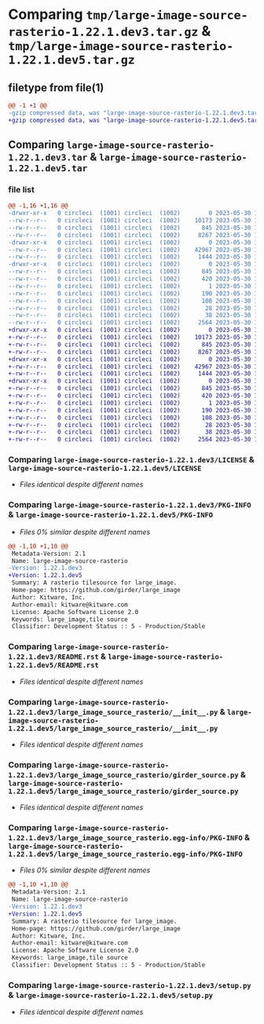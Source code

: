 # Comparing `tmp/large-image-source-rasterio-1.22.1.dev3.tar.gz` & `tmp/large-image-source-rasterio-1.22.1.dev5.tar.gz`

## filetype from file(1)

```diff
@@ -1 +1 @@
-gzip compressed data, was "large-image-source-rasterio-1.22.1.dev3.tar", last modified: Tue May 30 15:27:05 2023, max compression
+gzip compressed data, was "large-image-source-rasterio-1.22.1.dev5.tar", last modified: Tue May 30 16:13:32 2023, max compression
```

## Comparing `large-image-source-rasterio-1.22.1.dev3.tar` & `large-image-source-rasterio-1.22.1.dev5.tar`

### file list

```diff
@@ -1,16 +1,16 @@
-drwxr-xr-x   0 circleci  (1001) circleci  (1002)        0 2023-05-30 15:27:05.715318 large-image-source-rasterio-1.22.1.dev3/
--rw-r--r--   0 circleci  (1001) circleci  (1002)    10173 2023-05-30 15:27:05.000000 large-image-source-rasterio-1.22.1.dev3/LICENSE
--rw-r--r--   0 circleci  (1001) circleci  (1002)      845 2023-05-30 15:27:05.715318 large-image-source-rasterio-1.22.1.dev3/PKG-INFO
--rw-r--r--   0 circleci  (1001) circleci  (1002)     8267 2023-05-30 15:27:05.000000 large-image-source-rasterio-1.22.1.dev3/README.rst
-drwxr-xr-x   0 circleci  (1001) circleci  (1002)        0 2023-05-30 15:27:05.711318 large-image-source-rasterio-1.22.1.dev3/large_image_source_rasterio/
--rw-r--r--   0 circleci  (1001) circleci  (1002)    42967 2023-05-30 15:24:54.000000 large-image-source-rasterio-1.22.1.dev3/large_image_source_rasterio/__init__.py
--rw-r--r--   0 circleci  (1001) circleci  (1002)     1444 2023-05-30 15:24:54.000000 large-image-source-rasterio-1.22.1.dev3/large_image_source_rasterio/girder_source.py
-drwxr-xr-x   0 circleci  (1001) circleci  (1002)        0 2023-05-30 15:27:05.715318 large-image-source-rasterio-1.22.1.dev3/large_image_source_rasterio.egg-info/
--rw-r--r--   0 circleci  (1001) circleci  (1002)      845 2023-05-30 15:27:05.000000 large-image-source-rasterio-1.22.1.dev3/large_image_source_rasterio.egg-info/PKG-INFO
--rw-r--r--   0 circleci  (1001) circleci  (1002)      420 2023-05-30 15:27:05.000000 large-image-source-rasterio-1.22.1.dev3/large_image_source_rasterio.egg-info/SOURCES.txt
--rw-r--r--   0 circleci  (1001) circleci  (1002)        1 2023-05-30 15:27:05.000000 large-image-source-rasterio-1.22.1.dev3/large_image_source_rasterio.egg-info/dependency_links.txt
--rw-r--r--   0 circleci  (1001) circleci  (1002)      190 2023-05-30 15:27:05.000000 large-image-source-rasterio-1.22.1.dev3/large_image_source_rasterio.egg-info/entry_points.txt
--rw-r--r--   0 circleci  (1001) circleci  (1002)      108 2023-05-30 15:27:05.000000 large-image-source-rasterio-1.22.1.dev3/large_image_source_rasterio.egg-info/requires.txt
--rw-r--r--   0 circleci  (1001) circleci  (1002)       28 2023-05-30 15:27:05.000000 large-image-source-rasterio-1.22.1.dev3/large_image_source_rasterio.egg-info/top_level.txt
--rw-r--r--   0 circleci  (1001) circleci  (1002)       38 2023-05-30 15:27:05.715318 large-image-source-rasterio-1.22.1.dev3/setup.cfg
--rw-r--r--   0 circleci  (1001) circleci  (1002)     2564 2023-05-30 15:24:54.000000 large-image-source-rasterio-1.22.1.dev3/setup.py
+drwxr-xr-x   0 circleci  (1001) circleci  (1002)        0 2023-05-30 16:13:32.707285 large-image-source-rasterio-1.22.1.dev5/
+-rw-r--r--   0 circleci  (1001) circleci  (1002)    10173 2023-05-30 16:13:32.000000 large-image-source-rasterio-1.22.1.dev5/LICENSE
+-rw-r--r--   0 circleci  (1001) circleci  (1002)      845 2023-05-30 16:13:32.707285 large-image-source-rasterio-1.22.1.dev5/PKG-INFO
+-rw-r--r--   0 circleci  (1001) circleci  (1002)     8267 2023-05-30 16:13:32.000000 large-image-source-rasterio-1.22.1.dev5/README.rst
+drwxr-xr-x   0 circleci  (1001) circleci  (1002)        0 2023-05-30 16:13:32.707285 large-image-source-rasterio-1.22.1.dev5/large_image_source_rasterio/
+-rw-r--r--   0 circleci  (1001) circleci  (1002)    42967 2023-05-30 16:11:46.000000 large-image-source-rasterio-1.22.1.dev5/large_image_source_rasterio/__init__.py
+-rw-r--r--   0 circleci  (1001) circleci  (1002)     1444 2023-05-30 16:11:46.000000 large-image-source-rasterio-1.22.1.dev5/large_image_source_rasterio/girder_source.py
+drwxr-xr-x   0 circleci  (1001) circleci  (1002)        0 2023-05-30 16:13:32.707285 large-image-source-rasterio-1.22.1.dev5/large_image_source_rasterio.egg-info/
+-rw-r--r--   0 circleci  (1001) circleci  (1002)      845 2023-05-30 16:13:32.000000 large-image-source-rasterio-1.22.1.dev5/large_image_source_rasterio.egg-info/PKG-INFO
+-rw-r--r--   0 circleci  (1001) circleci  (1002)      420 2023-05-30 16:13:32.000000 large-image-source-rasterio-1.22.1.dev5/large_image_source_rasterio.egg-info/SOURCES.txt
+-rw-r--r--   0 circleci  (1001) circleci  (1002)        1 2023-05-30 16:13:32.000000 large-image-source-rasterio-1.22.1.dev5/large_image_source_rasterio.egg-info/dependency_links.txt
+-rw-r--r--   0 circleci  (1001) circleci  (1002)      190 2023-05-30 16:13:32.000000 large-image-source-rasterio-1.22.1.dev5/large_image_source_rasterio.egg-info/entry_points.txt
+-rw-r--r--   0 circleci  (1001) circleci  (1002)      108 2023-05-30 16:13:32.000000 large-image-source-rasterio-1.22.1.dev5/large_image_source_rasterio.egg-info/requires.txt
+-rw-r--r--   0 circleci  (1001) circleci  (1002)       28 2023-05-30 16:13:32.000000 large-image-source-rasterio-1.22.1.dev5/large_image_source_rasterio.egg-info/top_level.txt
+-rw-r--r--   0 circleci  (1001) circleci  (1002)       38 2023-05-30 16:13:32.707285 large-image-source-rasterio-1.22.1.dev5/setup.cfg
+-rw-r--r--   0 circleci  (1001) circleci  (1002)     2564 2023-05-30 16:11:46.000000 large-image-source-rasterio-1.22.1.dev5/setup.py
```

### Comparing `large-image-source-rasterio-1.22.1.dev3/LICENSE` & `large-image-source-rasterio-1.22.1.dev5/LICENSE`

 * *Files identical despite different names*

### Comparing `large-image-source-rasterio-1.22.1.dev3/PKG-INFO` & `large-image-source-rasterio-1.22.1.dev5/PKG-INFO`

 * *Files 0% similar despite different names*

```diff
@@ -1,10 +1,10 @@
 Metadata-Version: 2.1
 Name: large-image-source-rasterio
-Version: 1.22.1.dev3
+Version: 1.22.1.dev5
 Summary: A rasterio tilesource for large_image.
 Home-page: https://github.com/girder/large_image
 Author: Kitware, Inc.
 Author-email: kitware@kitware.com
 License: Apache Software License 2.0
 Keywords: large_image,tile source
 Classifier: Development Status :: 5 - Production/Stable
```

### Comparing `large-image-source-rasterio-1.22.1.dev3/README.rst` & `large-image-source-rasterio-1.22.1.dev5/README.rst`

 * *Files identical despite different names*

### Comparing `large-image-source-rasterio-1.22.1.dev3/large_image_source_rasterio/__init__.py` & `large-image-source-rasterio-1.22.1.dev5/large_image_source_rasterio/__init__.py`

 * *Files identical despite different names*

### Comparing `large-image-source-rasterio-1.22.1.dev3/large_image_source_rasterio/girder_source.py` & `large-image-source-rasterio-1.22.1.dev5/large_image_source_rasterio/girder_source.py`

 * *Files identical despite different names*

### Comparing `large-image-source-rasterio-1.22.1.dev3/large_image_source_rasterio.egg-info/PKG-INFO` & `large-image-source-rasterio-1.22.1.dev5/large_image_source_rasterio.egg-info/PKG-INFO`

 * *Files 0% similar despite different names*

```diff
@@ -1,10 +1,10 @@
 Metadata-Version: 2.1
 Name: large-image-source-rasterio
-Version: 1.22.1.dev3
+Version: 1.22.1.dev5
 Summary: A rasterio tilesource for large_image.
 Home-page: https://github.com/girder/large_image
 Author: Kitware, Inc.
 Author-email: kitware@kitware.com
 License: Apache Software License 2.0
 Keywords: large_image,tile source
 Classifier: Development Status :: 5 - Production/Stable
```

### Comparing `large-image-source-rasterio-1.22.1.dev3/setup.py` & `large-image-source-rasterio-1.22.1.dev5/setup.py`

 * *Files identical despite different names*

